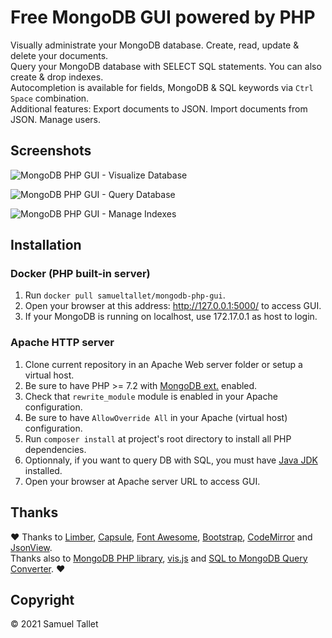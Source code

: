 # Free MongoDB GUI powered by PHP

Visually administrate your MongoDB database. Create, read, update & delete your documents.<br>
Query your MongoDB database with SELECT SQL statements. You can also create & drop indexes.<br>
Autocompletion is available for fields, MongoDB & SQL keywords via `Ctrl` `Space` combination.<br>
Additional features: Export documents to JSON. Import documents from JSON. Manage users.

Screenshots
-----------

![MongoDB PHP GUI - Visualize Database](https://raw.githubusercontent.com/SamuelTS/MongoDB-PHP-GUI/master/docs/screenshots/mpg-visualize-database.png)

![MongoDB PHP GUI - Query Database](https://raw.githubusercontent.com/SamuelTS/MongoDB-PHP-GUI/master/docs/screenshots/mpg-query-database.png)

![MongoDB PHP GUI - Manage Indexes](https://raw.githubusercontent.com/SamuelTS/MongoDB-PHP-GUI/master/docs/screenshots/mpg-manage-indexes.png)

Installation
------------

### Docker (PHP built-in server)
1. Run `docker pull samueltallet/mongodb-php-gui`.<br>
2. Open your browser at this address: http://127.0.0.1:5000/ to access GUI.<br>
3. If your MongoDB is running on localhost, use 172.17.0.1 as host to login.

### Apache HTTP server
1. Clone current repository in an Apache Web server folder or setup a virtual host.
2. Be sure to have PHP >= 7.2 with [MongoDB ext.](https://www.php.net/manual/en/mongodb.installation.php) enabled.
3. Check that `rewrite_module` module is enabled in your Apache configuration.
4. Be sure to have `AllowOverride All` in your Apache (virtual host) configuration.
5. Run `composer install` at project's root directory to install all PHP dependencies.
6. Optionnaly, if you want to query DB with SQL, you must have [Java JDK](https://jdk.java.net/) installed.
7. Open your browser at Apache server URL to access GUI.

Thanks
------

❤️ Thanks to [Limber](https://github.com/nimbly/Limber), [Capsule](https://github.com/nimbly/Capsule), [Font Awesome](https://fontawesome.com/), [Bootstrap](https://getbootstrap.com/), [CodeMirror](https://github.com/codemirror/codemirror) and [JsonView](https://github.com/pgrabovets/json-view).<br>
Thanks also to [MongoDB PHP library](https://github.com/mongodb/mongo-php-library), [vis.js](https://github.com/visjs) and [SQL to MongoDB Query Converter](https://github.com/vincentrussell/sql-to-mongo-db-query-converter). ❤️

Copyright
---------

© 2021 Samuel Tallet
